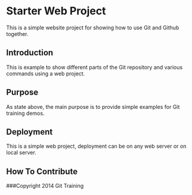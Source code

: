 # Starter Web Project

This is a simple website project for showing how to use Git and Github together.

## Introduction

This is example to show different parts of the Git repository and various commands using a web project.

## Purpose

As state above, the main purpose is to provide simple examples for Git training demos. 

## Deployment

This is a simple web project, deployment can be on any web server or on local server.

## How To Contribute

###Copyright
2014 Git Training


